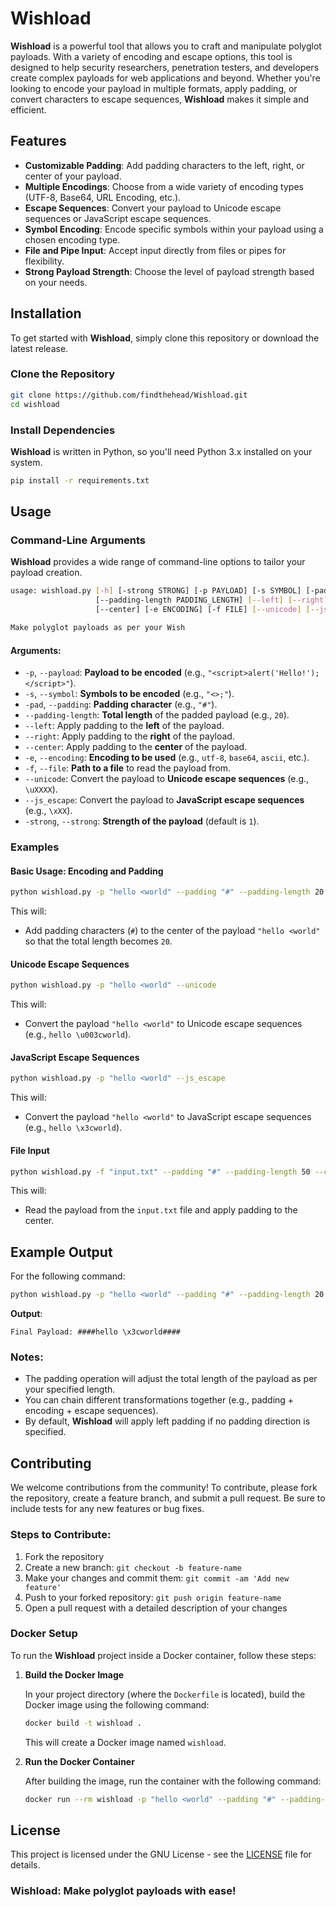 # Wishload

**Wishload** is a powerful tool that allows you to craft and manipulate polyglot payloads. With a variety of encoding and escape options, this tool is designed to help security researchers, penetration testers, and developers create complex payloads for web applications and beyond. Whether you're looking to encode your payload in multiple formats, apply padding, or convert characters to escape sequences, **Wishload** makes it simple and efficient.

## Features

- **Customizable Padding**: Add padding characters to the left, right, or center of your payload.
- **Multiple Encodings**: Choose from a wide variety of encoding types (UTF-8, Base64, URL Encoding, etc.).
- **Escape Sequences**: Convert your payload to Unicode escape sequences or JavaScript escape sequences.
- **Symbol Encoding**: Encode specific symbols within your payload using a chosen encoding type.
- **File and Pipe Input**: Accept input directly from files or pipes for flexibility.
- **Strong Payload Strength**: Choose the level of payload strength based on your needs.

## Installation

To get started with **Wishload**, simply clone this repository or download the latest release.

### Clone the Repository

```bash
git clone https://github.com/findthehead/Wishload.git
cd wishload
```

### Install Dependencies

**Wishload** is written in Python, so you'll need Python 3.x installed on your system.

```bash
pip install -r requirements.txt
```

## Usage

### Command-Line Arguments

**Wishload** provides a wide range of command-line options to tailor your payload creation.

```bash
usage: wishload.py [-h] [-strong STRONG] [-p PAYLOAD] [-s SYMBOL] [-pad PADDING]
                   [--padding-length PADDING_LENGTH] [--left] [--right]
                   [--center] [-e ENCODING] [-f FILE] [--unicode] [--js_escape]

Make polyglot payloads as per your Wish
```

#### Arguments:

- `-p`, `--payload`: **Payload to be encoded** (e.g., `"<script>alert('Hello!');</script>"`).
- `-s`, `--symbol`: **Symbols to be encoded** (e.g., `"<>;"`).
- `-pad`, `--padding`: **Padding character** (e.g., `"#"`).
- `--padding-length`: **Total length** of the padded payload (e.g., `20`).
- `--left`: Apply padding to the **left** of the payload.
- `--right`: Apply padding to the **right** of the payload.
- `--center`: Apply padding to the **center** of the payload.
- `-e`, `--encoding`: **Encoding to be used** (e.g., `utf-8`, `base64`, `ascii`, etc.).
- `-f`, `--file`: **Path to a file** to read the payload from.
- `--unicode`: Convert the payload to **Unicode escape sequences** (e.g., `\uXXXX`).
- `--js_escape`: Convert the payload to **JavaScript escape sequences** (e.g., `\xXX`).
- `-strong`, `--strong`: **Strength of the payload** (default is `1`).

### Examples

#### Basic Usage: Encoding and Padding

```bash
python wishload.py -p "hello <world" --padding "#" --padding-length 20 --center
```

This will:
- Add padding characters (`#`) to the center of the payload `"hello <world"` so that the total length becomes `20`.

#### Unicode Escape Sequences

```bash
python wishload.py -p "hello <world" --unicode
```

This will:
- Convert the payload `"hello <world"` to Unicode escape sequences (e.g., `hello \u003cworld`).

#### JavaScript Escape Sequences

```bash
python wishload.py -p "hello <world" --js_escape
```

This will:
- Convert the payload `"hello <world"` to JavaScript escape sequences (e.g., `hello \x3cworld`).

#### File Input

```bash
python wishload.py -f "input.txt" --padding "#" --padding-length 50 --center
```

This will:
- Read the payload from the `input.txt` file and apply padding to the center.

## Example Output

For the following command:

```bash
python wishload.py -p "hello <world" --padding "#" --padding-length 20 --center --js_escape
```

**Output**:

```text
Final Payload: ####hello \x3cworld####
```

### Notes:

- The padding operation will adjust the total length of the payload as per your specified length.
- You can chain different transformations together (e.g., padding + encoding + escape sequences).
- By default, **Wishload** will apply left padding if no padding direction is specified.

## Contributing

We welcome contributions from the community! To contribute, please fork the repository, create a feature branch, and submit a pull request. Be sure to include tests for any new features or bug fixes.

### Steps to Contribute:

1. Fork the repository
2. Create a new branch: `git checkout -b feature-name`
3. Make your changes and commit them: `git commit -am 'Add new feature'`
4. Push to your forked repository: `git push origin feature-name`
5. Open a pull request with a detailed description of your changes



### Docker Setup

To run the **Wishload** project inside a Docker container, follow these steps:

1. **Build the Docker Image**

   In your project directory (where the `Dockerfile` is located), build the Docker image using the following command:

   ```bash
   docker build -t wishload .
   ```

   This will create a Docker image named `wishload`.

2. **Run the Docker Container**

   After building the image, run the container with the following command:

   ```bash
   docker run --rm wishload -p "hello <world" --padding "#" --padding-length 20 --center
   ```



## License

This project is licensed under the GNU License - see the [LICENSE](LICENSE) file for details.



### **Wishload**: Make polyglot payloads with ease!
